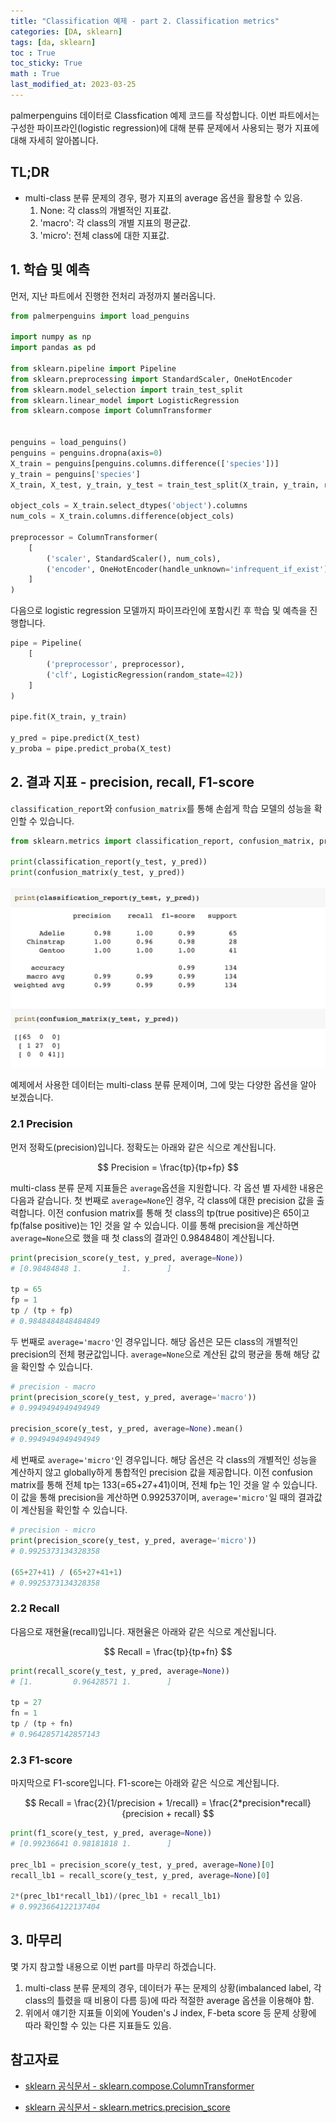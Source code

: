 ```yaml
---
title: "Classification 예제 - part 2. Classification metrics"
categories: [DA, sklearn]
tags: [da, sklearn]
toc : True
toc_sticky: True
math : True
last_modified_at: 2023-03-25
---
```


palmerpenguins 데이터로 Classfication 예제 코드를 작성합니다. 이번 파트에서는  
구성한 파이프라인(logistic regression)에 대해 분류 문제에서 사용되는 평가 지표에 대해 자세히 알아봅니다.


## TL;DR
* multi-class 분류 문제의 경우, 평가 지표의 average 옵션을 활용할 수 있음.
  1. None: 각 class의 개별적인 지표값.
  2. 'macro': 각 class의 개별 지표의 평균값.
  3. 'micro': 전체 class에 대한 지표값.


## 1. 학습 및 예측

먼저, 지난 파트에서 진행한 전처리 과정까지 불러옵니다.

```py
from palmerpenguins import load_penguins

import numpy as np
import pandas as pd

from sklearn.pipeline import Pipeline
from sklearn.preprocessing import StandardScaler, OneHotEncoder
from sklearn.model_selection import train_test_split
from sklearn.linear_model import LogisticRegression
from sklearn.compose import ColumnTransformer


penguins = load_penguins()
penguins = penguins.dropna(axis=0)
X_train = penguins[penguins.columns.difference(['species'])]
y_train = penguins['species']
X_train, X_test, y_train, y_test = train_test_split(X_train, y_train, random_state=42, test_size=0.4)

object_cols = X_train.select_dtypes('object').columns
num_cols = X_train.columns.difference(object_cols)

preprocessor = ColumnTransformer(
    [
        ('scaler', StandardScaler(), num_cols),
        ('encoder', OneHotEncoder(handle_unknown='infrequent_if_exist'), object_cols),
    ]
)
```
다음으로 logistic regression 모델까지 파이프라인에 포함시킨 후 학습 및 예측을 진행합니다. 

```py
pipe = Pipeline(
    [
        ('preprocessor', preprocessor),
        ('clf', LogisticRegression(random_state=42))
    ]
)

pipe.fit(X_train, y_train)

y_pred = pipe.predict(X_test)
y_proba = pipe.predict_proba(X_test)
```

## 2. 결과 지표 - precision, recall, F1-score
`classification_report`와 `confusion_matrix`를 통해 손쉽게 학습 모델의 성능을 확인할 수 있습니다. 

```py
from sklearn.metrics import classification_report, confusion_matrix, precision_score, recall_score, f1_score

print(classification_report(y_test, y_pred))
print(confusion_matrix(y_test, y_pred))
```

![image](/assets/img/230326_clf.png)

예제에서 사용한 데이터는 multi-class 분류 문제이며, 그에 맞는 다양한 옵션을 알아 보겠습니다.

### 2.1 Precision
먼저 정확도(precision)입니다. 정확도는 아래와 같은 식으로 계산됩니다.

$$ Precision = \frac{tp}{tp+fp} $$

multi-class 분류 문제 지표들은 `average`옵션을 지원합니다. 각 옵션 별 자세한 내용은 다음과 같습니다. 첫 번째로 `average=None`인 경우, 각 class에 대한 precision 값을 출력합니다. 이전 confusion matrix를 통해 첫 class의 tp(true positive)은 65이고 fp(false positive)는 1인 것을 알 수 있습니다. 이를 통해 precision을 계산하면 `average=None`으로 했을 때 첫 class의 결과인 0.984848이 계산됩니다.

```py
print(precision_score(y_test, y_pred, average=None))
# [0.98484848 1.         1.        ]

tp = 65
fp = 1
tp / (tp + fp)
# 0.9848484848484849
```

두 번째로 `average='macro'`인 경우입니다. 해당 옵션은 모든 class의 개별적인 precision의 전체 평균값입니다. `average=None`으로 계산된 값의 평균을 통해 해당 값을 확인할 수 있습니다.
```py
# precision - macro
print(precision_score(y_test, y_pred, average='macro'))
# 0.9949494949494949

precision_score(y_test, y_pred, average=None).mean()
# 0.9949494949494949
```

세 번째로 `average='micro'`인 경우입니다. 해당 옵션은 각 class의 개별적인 성능을 계산하지 않고 globally하게 통합적인 precision 값을 제공합니다. 이전 confusion matrix를 통해 전체 tp는 133(=65+27+41)이며, 전체 fp는 1인 것을 알 수 있습니다. 이 값을 통해 precision을 계산하면 0.992537이며, `average='micro'`일 때의 결과값이 계산됨을 확인할 수 있습니다.

```py
# precision - micro
print(precision_score(y_test, y_pred, average='micro'))
# 0.9925373134328358

(65+27+41) / (65+27+41+1)
# 0.9925373134328358
```

### 2.2 Recall
다음으로 재현율(recall)입니다. 재현율은 아래와 같은 식으로 계산됩니다.

$$ Recall = \frac{tp}{tp+fn} $$

```py
print(recall_score(y_test, y_pred, average=None))
# [1.         0.96428571 1.        ]

tp = 27
fn = 1
tp / (tp + fn)
# 0.9642857142857143
```

### 2.3 F1-score
마지막으로 F1-score입니다. F1-score는 아래와 같은 식으로 계산됩니다.

$$ Recall = \frac{2}{1/precision + 1/recall} = \frac{2*precision*recall}{precision + recall} $$

```py
print(f1_score(y_test, y_pred, average=None))
# [0.99236641 0.98181818 1.        ]

prec_lb1 = precision_score(y_test, y_pred, average=None)[0]
recall_lb1 = recall_score(y_test, y_pred, average=None)[0]

2*(prec_lb1*recall_lb1)/(prec_lb1 + recall_lb1)
# 0.9923664122137404
```


## 3. 마무리
몇 가지 참고할 내용으로 이번 part를 마무리 하겠습니다. 

1. multi-class 분류 문제의 경우, 데이터가 푸는 문제의 상황(imbalanced label, 각 class의 틀렸을 때 비용이 다름 등)에 따라 적절한 average 옵션을 이용해야 함.
2. 위에서 얘기한 지표들 이외에 Youden's J index, F-beta score 등 문제 상황에 따라 확인할 수 있는 다른 지표들도 있음.

## 참고자료

- [sklearn 공식문서 - sklearn.compose.ColumnTransformer](https://scikit-learn.org/stable/modules/generated/sklearn.compose.ColumnTransformer.html)

- [sklearn 공식문서 - sklearn.metrics.precision_score](https://scikit-learn.org/stable/modules/generated/sklearn.metrics.precision_score.html)

